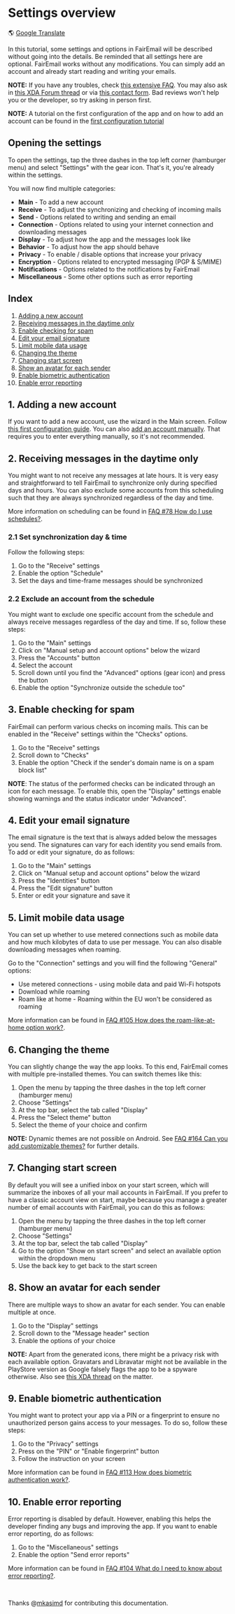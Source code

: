 # Settings overview

&#x1F30E; [Google Translate](https://translate.google.com/translate?sl=en&u=https%3A%2F%2Fgithub.com%2FM66B%2FFairEmail%2Fblob%2Fmaster%2Ftutorials%2FSETTINGS-OVERVIEW.md)

In this tutorial, some settings and options in FairEmail will be described without going into the details.
Be reminded that all settings here are optional. FairEmail works without any modifications.
You can simply add an account and already start reading and writing your emails.

**NOTE:** If you have any troubles, check [this extensive FAQ](https://github.com/M66B/FairEmail/blob/master/FAQ.md).
You may also ask in [this XDA Forum thread](https://forum.xda-developers.com/t/app-5-0-fairemail-fully-featured-open-source-privacy-oriented-email-app.3824168/)
or via [this contact form](https://contact.faircode.eu/?product=fairemailsupport). Bad reviews won't help you or the developer, so try asking in person first.

**NOTE:** A tutorial on the first configuration of the app and on how to add an account can be found in the [first configuration tutorial](https://github.com/M66B/FairEmail/blob/master/tutorials/FIRST-CONFIG.md)

## Opening the settings

To open the settings, tap the three dashes in the top left corner (hamburger menu) and select "Settings" with the gear icon.
That's it, you're already within the settings.

You will now find multiple categories:

* **Main** - To add a new account
* **Receive** - To adjust the synchronizing and checking of incoming mails
* **Send** - Options related to writing and sending an email
* **Connection** - Options related to using your internet connection and downloading messages
* **Display** - To adjust how the app and the messages look like
* **Behavior** - To adjust how the app should behave
* **Privacy** - To enable / disable options that increase your privacy
* **Encryption** - Options related to encrypted messaging (PGP & S/MIME)
* **Notifications** - Options related to the notifications by FairEmail
* **Miscellaneous** - Some other options such as error reporting

## Index

1. [Adding a new account](#1-adding-a-new-account)
2. [Receiving messages in the daytime only](#2-receiving-messages-in-the-daytime-only)
3. [Enable checking for spam](#3-enable-checking-for-spam)
4. [Edit your email signature](#4-edit-your-email-signature)
5. [Limit mobile data usage](#5-limit-mobile-data-usage)
6. [Changing the theme](#6-changing-the-theme)
7. [Changing start screen](#7-changing-start-screen)
8. [Show an avatar for each sender](#8-show-an-avatar-for-each-sender)
9. [Enable biometric authentication](#9-enable-biometric-authentication)
10. [Enable error reporting](#10-enable-error-reporting)

## 1. Adding a new account

If you want to add a new account, use the wizard in the Main screen. Follow [this first configuration guide](https://github.com/M66B/FairEmail/blob/master/tutorials/FIRST-CONFIG.md).
You can also [add an account manually](https://github.com/M66B/FairEmail/blob/master/tutorials/MANUAL-CONFIG.md). That requires you to enter everything manually, so it's not recommended.

## 2. Receiving messages in the daytime only

You might want to not receive any messages at late hours. It is very easy and straightforward to tell FairEmail to synchronize only during specified days and hours.
You can also exclude some accounts from this scheduling such that they are always synchronized regardless of the day and time.

More information on scheduling can be found in [FAQ #78 How do I use schedules?](https://github.com/M66B/FairEmail/blob/master/FAQ.md#user-content-faq78).

### 2.1 Set synchronization day & time

Follow the following steps:

1. Go to the "Receive" settings
2. Enable the option "Schedule"
3. Set the days and time-frame messages should be synchronized

### 2.2 Exclude an account from the schedule

You might want to exclude one specific account from the schedule and always receive messages regardless of the day and time.
If so, follow these steps:

1. Go to the "Main" settings
2. Click on "Manual setup and account options" below the wizard
3. Press the "Accounts" button
4. Select the account
5. Scroll down until you find the "Advanced" options (gear icon) and press the button
6. Enable the option "Synchronize outside the schedule too"


## 3. Enable checking for spam

FairEmail can perform various checks on incoming mails. This can be enabled in the "Receive" settings within the "Checks" options.

1. Go to the "Receive" settings
2. Scroll down to "Checks"
3. Enable the option "Check if the sender's domain name is on a spam block list"

**NOTE**: The status of the performed checks can be indicated through an icon for each message.
To enable this, open the "Display" settings enable showing warnings and the status indicator under "Advanced".

## 4. Edit your email signature

The email signature is the text that is always added below the messages you send. The signatures can vary for each identity you send emails from.
To add or edit your signature, do as follows:

1. Go to the "Main" settings
2. Click on "Manual setup and account options" below the wizard
3. Press the "Identities" button
4. Press the "Edit signature" button
5. Enter or edit your signature and save it

## 5. Limit mobile data usage

You can set up whether to use metered connections such as mobile data and how much kilobytes of data to use per message.
You can also disable downloading messages when roaming.

Go to the "Connection" settings and you will find the following "General" options:

* Use metered connections - using mobile data and paid Wi-Fi hotspots
* Download while roaming
* Roam like at home - Roaming within the EU won't be considered as roaming

More information can be found in [FAQ #105 How does the roam-like-at-home option work?](https://github.com/M66B/FairEmail/blob/master/FAQ.md#user-content-faq105).

## 6. Changing the theme

You can slightly change the way the app looks. To this end, FairEmail comes with multiple pre-installed themes.
You can switch themes like this:

1. Open the menu by tapping the three dashes in the top left corner (hamburger menu)
2. Choose "Settings"
3. At the top bar, select the tab called "Display"
4. Press the "Select theme" button
5. Select the theme of your choice and confirm

**NOTE:** Dynamic themes are not possible on Android.
See [FAQ #164 Can you add customizable themes?](https://github.com/M66B/FairEmail/blob/master/FAQ.md#user-content-faq164) for further details.

## 7. Changing start screen

By default you will see a unified inbox on your start screen, which will summarize the inboxes of all your mail accounts in FairEmail.
If you prefer to have a classic account view on start, maybe because you manage a greater number of email accounts with FairEmail,
you can do this as follows:

1. Open the menu by tapping the three dashes in the top left corner (hamburger menu)
2. Choose "Settings"
3. At the top bar, select the tab called "Display"
4. Go to the option "Show on start screen" and select an available option within the dropdown menu
5. Use the back key to get back to the start screen

## 8. Show an avatar for each sender

There are multiple ways to show an avatar for each sender. You can enable multiple at once.

1. Go to the "Display" settings
2. Scroll down to the "Message header" section
3. Enable the options of your choice

**NOTE:** Apart from the generated icons, there might be a privacy risk with each available option.
Gravatars and Libravatar might not be available in the PlayStore version as Google falsely flags the app to be a spyware otherwise. Also see [this XDA thread](https://forum.xda-developers.com/t/app-5-0-fairemail-fully-featured-open-source-privacy-oriented-email-app.3824168/page-1125#post-87018167) on the matter.

## 9. Enable biometric authentication

You might want to protect your app via a PIN or a fingerprint to ensure no unauthorized person gains access to your messages.
To do so, follow these steps:

1. Go to the "Privacy" settings
2. Press on the "PIN" or "Enable fingerprint" button
3. Follow the instruction on your screen

More information can be found in [FAQ #113 How does biometric authentication work?](https://github.com/M66B/FairEmail/blob/master/FAQ.md#user-content-faq113).

## 10. Enable error reporting

Error reporting is disabled by default. However, enabling this helps the developer finding any bugs and improving the app.
If you want to enable error reporting, do as follows:

1. Go to the "Miscellaneous" settings
2. Enable the option "Send error reports"

More information can be found in [FAQ #104 What do I need to know about error reporting?](https://github.com/M66B/FairEmail/blob/master/FAQ.md#user-content-faq104).

<br>

Thanks @[mkasimd](https://github.com/mkasimd/) for contributing this documentation.
